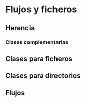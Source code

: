 # Flujos y ficheros
## Herencia
### Clases complementarias
## Clases para ficheros
## Clases para directorios
## Flujos
